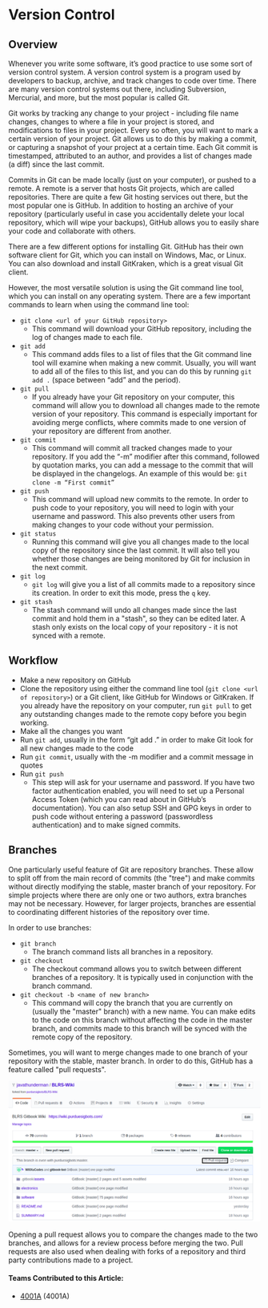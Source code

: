 # Version Control

## Overview

Whenever you write some software, it’s good practice to use some sort of version control system. A version control system is a program used by developers to backup, archive, and track changes to code over time. There are many version control systems out there, including Subversion, Mercurial, and more, but the most popular is called Git.

Git works by tracking any change to your project - including file name changes, changes to where a file in your project is stored, and modifications to files in your project. Every so often, you will want to mark a certain version of your project. Git allows us to do this by making a commit, or capturing a snapshot of your project at a certain time. Each Git commit is timestamped, attributed to an author, and provides a list of changes made (a diff) since the last commit.

Commits in Git can be made locally (just on your computer), or pushed to a remote. A remote is a server that hosts Git projects, which are called repositories. There are quite a few Git hosting services out there, but the most popular one is GitHub. In addition to hosting an archive of your repository (particularly useful in case you accidentally delete your local repository, which will wipe your backups), GitHub allows you to easily share your code and collaborate with others.

There are a few different options for installing Git. GitHub has their own software client for Git, which you can install on Windows, Mac, or Linux. You can also download and install GitKraken, which is a great visual Git client.

However, the most versatile solution is using the Git command line tool, which you can install on any operating system. There are a few important commands to learn when using the command line tool:

- `git clone <url of your GitHub repository>`
  - This command will download your GitHub repository, including the log of changes made to each file.
- `git add`
  - This command adds files to a list of files that the Git command line tool will examine when making a new commit. Usually, you will want to add all of the files to this list, and you can do this by running `git add .` (space between “add” and the period).
- `git pull`
  - If you already have your Git repository on your computer, this command will allow you to download all changes made to the remote version of your repository. This command is especially important for avoiding merge conflicts, where commits made to one version of your repository are different from another.
- `git commit`
  - This command will commit all tracked changes made to your repository. If you add the “-m” modifier after this command, followed by quotation marks, you can add a message to the commit that will be displayed in the changelogs. An example of this would be:
  `git clone -m “First commit”`
- `git push`
  - This command will upload new commits to the remote. In order to push code to your repository, you will need to login with your username and password. This also prevents other users from making changes to your code without your permission.
- `git status`
  - Running this command will give you all changes made to the local copy of the repository since the last commit. It will also tell you whether those changes are being monitored by Git for inclusion in the next commit.
- `git log`
  - `git log` will give you a list of all commits made to a repository since its creation. In order to exit this mode, press the `q` key.
- `git stash`
  - The stash command will undo all changes made since the last commit and hold them in a "stash", so they can be edited later. A stash only exists on the local copy of your repository - it is not synced with a remote.

## Workflow

- Make a new repository on GitHub
- Clone the repository using either the command line tool (`git clone <url of repository>`) or a Git client, like GitHub for Windows or GitKraken. If you already have the repository on your computer, run `git pull` to get any outstanding changes made to the remote copy before you begin working.
- Make all the changes you want
- Run `git add`, usually in the form “git add .” in order to make Git look for all new changes made to the code
- Run `git commit`, usually with the -m modifier and a commit message in quotes
- Run `git push`
  - This step will ask for your username and password. If you have two factor authentication enabled, you will need to set up a Personal Access Token (which you can read about in GitHub’s documentation). You can also setup SSH and GPG keys in order to push code without entering a password (passwordless authentication) and to make signed commits.

## Branches

One particularly useful feature of Git are repository branches. These allow to split off from the main record of commits (the "tree") and make commits without directly modifying the stable, master branch of your repository. For simple projects where there are only one or two authors, extra branches may not be necessary. However, for larger projects, branches are essential to coordinating different histories of the repository over time.

In order to use branches:
- `git branch`
  - The branch command lists all branches in a repository.
- `git checkout`
  - The checkout command allows you to switch between different branches of a repository. It is typically used in conjunction with the branch command.
- `git checkout -b <name of new branch>`
  - This command will copy the branch that you are currently on (usually the "master" branch) with a new name. You can make edits to the code on this branch without affecting the code in the master branch, and commits made to this branch will be synced with the remote copy of the repository.

Sometimes, you will want to merge changes made to one branch of your repository with the stable, master branch. In order to do this, GitHub has a feature called "pull requests".

![](../.gitbook/assets/branchex.png)

Opening a pull request allows you to compare the changes made to the two branches, and allows for a review process before merging the two. Pull requests are also used when dealing with forks of a repository and third party contributions made to a project.

#### Teams Contributed to this Article:

* [4001A](https://github.com/phsengineering/) \(4001A\)
